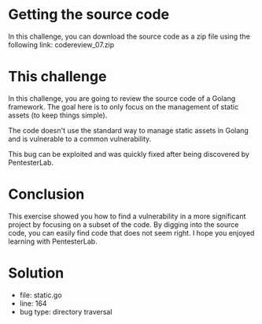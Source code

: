 # Getting the source code
In this challenge, you can download the source code as a zip file using the following link: codereview_07.zip

# This challenge
In this challenge, you are going to review the source code of a Golang framework. The goal here is to only focus on the management of static assets (to keep things simple).

The code doesn't use the standard way to manage static assets in Golang and is vulnerable to a common vulnerability.

This bug can be exploited and was quickly fixed after being discovered by PentesterLab.

# Conclusion
This exercise showed you how to find a vulnerability in a more significant project by focusing on a subset of the code. By digging into the source code, you can easily find code that does not seem right. I hope you enjoyed learning with PentesterLab.

# Solution

* file: static.go
* line: 164 
* bug type: directory traversal